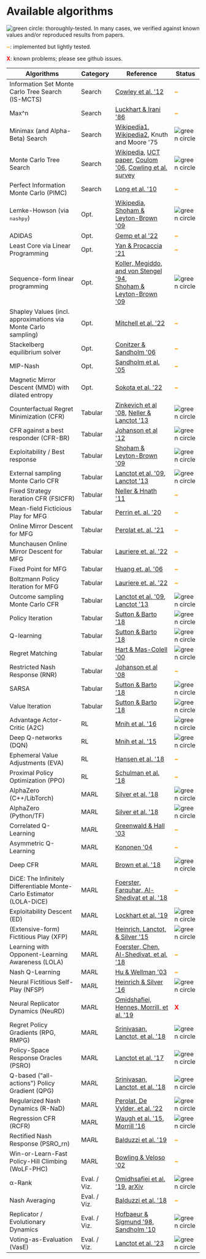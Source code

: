 # Available algorithms

![](_static/green_circ10.png "green circle"): thoroughly-tested. In many cases,
we verified against known values and/or reproduced results from papers.

<font color="orange"><b>~</b></font>: implemented but lightly tested.

<font color="red"><b>X</b></font>: known problems; please see github issues.

Algorithms                                                            | Category     | Reference                                                                                                                                                                                                                                                                                                       | Status
--------------------------------------------------------------------- | ------------ | --------------------------------------------------------------------------------------------------------------------------------------------------------------------------------------------------------------------------------------------------------------------------------------------------------------- | ------
Information Set Monte Carlo Tree Search (IS-MCTS)                     | Search       | [Cowley et al. '12](https://ieeexplore.ieee.org/abstract/document/6203567)                                                                                                                                                                                                                                      | <font color="orange"><b>~</b></font>
Max^n                                                                 | Search       | [Luckhart &amp; Irani '86](https://www.semanticscholar.org/paper/An-Algorithmic-Solution-of-N-Person-Games-Luckhart-Irani/6ab06950332412d25b0915d7796d60040228decd)                                                                                                                                             | <font color="orange"><b>~</b></font>
Minimax (and Alpha-Beta) Search                                       | Search       | [Wikipedia1](https://en.wikipedia.org/wiki/Minimax#Minimax_algorithm_with_alternate_moves), [Wikipedia2](https://en.wikipedia.org/wiki/Alpha%E2%80%93beta_pruning), Knuth and Moore '75                                                                                                                         | ![](_static/green_circ10.png "green circle")
Monte Carlo Tree Search                                               | Search       | [Wikipedia](https://en.wikipedia.org/wiki/Monte_Carlo_tree_search), [UCT paper](http://ggp.stanford.edu/readings/uct.pdf), [Coulom '06](https://hal.inria.fr/inria-00116992/document), [Cowling et al. survey](http://www.incompleteideas.net/609%20dropbox/other%20readings%20and%20resources/MCTS-survey.pdf) | ![](_static/green_circ10.png "green circle")
Perfect Information Monte Carlo (PIMC)                                | Search       | [Long et al. '10](https://ojs.aaai.org/index.php/AAAI/article/view/7562)                                                                                                                                                                                                                                        | <font color="orange"><b>~</b></font>
Lemke-Howson (via <tt>nashpy</tt>)                                    | Opt.         | [Wikipedia](https://en.wikipedia.org/wiki/Lemke%E2%80%93Howson_algorithm), [Shoham &amp; Leyton-Brown '09](http://masfoundations.org/)                                                                                                                                                                          | ![](_static/green_circ10.png "green circle")
ADIDAS                                                                | Opt.         | [Gemp et al '22](https://arxiv.org/abs/2106.01285)                                                                                                                                                                                                                                                              | <font color="orange"><b>~</b></font>
Least Core via Linear Programming                                     | Opt.         | [Yan &amp; Procaccia '21](https://ojs.aaai.org/index.php/AAAI/article/view/16721)                                                                                                                                                                                                                                                              | <font color="orange"><b>~</b></font>
Sequence-form linear programming                                      | Opt.         | [Koller, Megiddo, and von Stengel '94](http://theory.stanford.edu/~megiddo/pdf/stoc94.pdf), <br> [Shoham &amp; Leyton-Brown '09](http://masfoundations.org/)                                                                                                                                                    | ![](_static/green_circ10.png "green circle")
Shapley Values (incl. approximations via Monte Carlo sampling)        | Opt.         | [Mitchell et al. '22](https://www.jmlr.org/papers/v23/21-0439.html)                                                                                                                                                                                                                                                                   | <font color="orange"><b>~</b></font>
Stackelberg equilibrium solver                                        | Opt.         | [Conitzer &amp; Sandholm '06](https://users.cs.duke.edu/~conitzer/commitEC06.pdf)                                                                                                                                                                                                                               | <font color="orange"><b>~</b></font>
MIP-Nash                                                              | Opt.         | [Sandholm et al. '05](https://dl.acm.org/doi/10.5555/1619410.1619413)                                                                                                                                                                                                                                           | <font color="orange"><b>~</b></font>
Magnetic Mirror Descent (MMD) with dilated entropy                    | Opt.         | [Sokota et al. '22](https://arxiv.org/abs/2206.05825)                                                                                                                                                                                                                                                           | <font color="orange"><b>~</b></font>
Counterfactual Regret Minimization (CFR)                              | Tabular      | [Zinkevich et al '08](https://poker.cs.ualberta.ca/publications/NIPS07-cfr.pdf), [Neller &amp; Lanctot '13](http://modelai.gettysburg.edu/2013/cfr/cfr.pdf)                                                                                                                                                     | ![](_static/green_circ10.png "green circle")
CFR against a best responder (CFR-BR)                                 | Tabular      | [Johanson et al '12](https://poker.cs.ualberta.ca/publications/AAAI12-cfrbr.pdf)                                                                                                                                                                                                                                | ![](_static/green_circ10.png "green circle")
Exploitability / Best response                                        | Tabular      | [Shoham &amp; Leyton-Brown '09](http://masfoundations.org/)                                                                                                                                                                                                                                                     | ![](_static/green_circ10.png "green circle")
External sampling Monte Carlo CFR                                     | Tabular      | [Lanctot et al. '09](http://mlanctot.info/files/papers/nips09mccfr.pdf), [Lanctot '13](http://mlanctot.info/files/papers/PhD_Thesis_MarcLanctot.pdf)                                                                                                                                                            | ![](_static/green_circ10.png "green circle")
Fixed Strategy Iteration CFR (FSICFR)                                 | Tabular      | [Neller &amp; Hnath '11](https://cupola.gettysburg.edu/csfac/2/)                                                                                                                                                                                                                                                | <font color="orange"><b>~</b></font>
Mean-field Ficticious Play for MFG                                    | Tabular      | [Perrin et. al. '20](https://arxiv.org/abs/2007.03458)                                                                                                                                                                                                                                                          | <font color="orange"><b>~</b></font>
Online Mirror Descent for MFG                                         | Tabular      | [Perolat et. al. '21](https://arxiv.org/abs/2103.00623)                                                                                                                                                                                                                                                         | <font color="orange"><b>~</b></font>
Munchausen Online Mirror Descent for MFG                              | Tabular      | [Lauriere et. al. '22](https://arxiv.org/pdf/2203.11973)                                                                                                                                                                                                                                                        | <font color="orange"><b>~</b></font>
Fixed Point for MFG                                                   | Tabular      | [Huang et. al. '06](https://zbmath.org/?q=an:1136.91349)                                                                                                                                                                                                                                                        | <font color="orange"><b>~</b></font>
Boltzmann Policy Iteration for MFG                                    | Tabular      | [Lauriere et. al. '22](https://arxiv.org/pdf/2203.11973)                                                                                                                                                                                                                                                        | <font color="orange"><b>~</b></font>
Outcome sampling Monte Carlo CFR                                      | Tabular      | [Lanctot et al. '09](http://mlanctot.info/files/papers/nips09mccfr.pdf), [Lanctot '13](http://mlanctot.info/files/papers/PhD_Thesis_MarcLanctot.pdf)                                                                                                                                                            | ![](_static/green_circ10.png "green circle")
Policy Iteration                                                      | Tabular      | [Sutton &amp; Barto '18](http://incompleteideas.net/book/the-book-2nd.html)                                                                                                                                                                                                                                     | ![](_static/green_circ10.png "green circle")
Q-learning                                                            | Tabular      | [Sutton &amp; Barto '18](http://incompleteideas.net/book/the-book-2nd.html)                                                                                                                                                                                                                                     | ![](_static/green_circ10.png "green circle")
Regret Matching                                                       | Tabular      | [Hart &amp; Mas-Colell '00](https://onlinelibrary.wiley.com/doi/abs/10.1111/1468-0262.00153)                                                                                                                                                                                                                    | ![](_static/green_circ10.png "green circle")
Restricted Nash Response (RNR)                                        | Tabular      | [Johanson et al '08](http://johanson.ca/publications/poker/2007-nips-rnash/2007-nips-rnash.html)                                                                                                                                                                                                                | <font color="orange"><b>~</b></font>
SARSA                                                                 | Tabular      | [Sutton &amp; Barto '18](http://incompleteideas.net/book/the-book-2nd.html)                                                                                                                                                                                                                                     | ![](_static/green_circ10.png "green circle")
Value Iteration                                                       | Tabular      | [Sutton &amp; Barto '18](http://incompleteideas.net/book/the-book-2nd.html)                                                                                                                                                                                                                                     | ![](_static/green_circ10.png "green circle")
Advantage Actor-Critic (A2C)                                          | RL           | [Mnih et al. '16](https://arxiv.org/abs/1602.01783)                                                                                                                                                                                                                                                             | ![](_static/green_circ10.png "green circle")
Deep Q-networks (DQN)                                                 | RL           | [Mnih et al. '15](https://www.nature.com/articles/nature14236)                                                                                                                                                                                                                                                  | ![](_static/green_circ10.png "green circle")
Ephemeral Value Adjustments (EVA)                                     | RL           | [Hansen et al. '18](https://arxiv.org/abs/1810.08163)                                                                                                                                                                                                                                                           | <font color="orange"><b>~</b></font>
Proximal Policy Optimization (PPO)                                    | RL           | [Schulman et al. '18](https://arxiv.org/abs/1707.06347)                                                                                                                                                                                                                                                         | <font color="orange"><b>~</b></font>
AlphaZero (C++/LibTorch)                                              | MARL         | [Silver et al. '18](https://science.sciencemag.org/content/362/6419/1140)                                                                                                                                                                                                                                       | ![](_static/green_circ10.png "green circle")
AlphaZero (Python/TF)                                                 | MARL         | [Silver et al. '18](https://science.sciencemag.org/content/362/6419/1140)                                                                                                                                                                                                                                       | ![](_static/green_circ10.png "green circle")
Correlated Q-Learning                                                 | MARL         | [Greenwald &amp; Hall '03](https://www.aaai.org/Papers/ICML/2003/ICML03-034.pdf)                                                                                                                                                                                                                                | <font color="orange"><b>~</b></font>
Asymmetric Q-Learning                                                 | MARL         | [Kononen '04](https://citeseerx.ist.psu.edu/viewdoc/download?doi=10.1.1.101.9458&rep=rep1&type=pdf)                                                                                                                                                                                                             | <font color="orange"><b>~</b></font>
Deep CFR                                                              | MARL         | [Brown et al. '18](https://arxiv.org/abs/1811.00164)                                                                                                                                                                                                                                                            | ![](_static/green_circ10.png "green circle")
DiCE: The Infinitely Differentiable Monte-Carlo Estimator (LOLA-DiCE) | MARL         | [Foerster, Farquhar, Al-Shedivat et al. '18](http://proceedings.mlr.press/v80/foerster18a/foerster18a.pdf)                                                                                                                                                                                                      | <font color="orange"><b>~</b></font>
Exploitability Descent (ED)                                           | MARL         | [Lockhart et al. '19](https://arxiv.org/abs/1903.05614)                                                                                                                                                                                                                                                         | ![](_static/green_circ10.png "green circle")
(Extensive-form) Fictitious Play (XFP)                                | MARL         | [Heinrich, Lanctot, &amp; Silver '15](http://proceedings.mlr.press/v37/heinrich15.pdf)                                                                                                                                                                                                                          | ![](_static/green_circ10.png "green circle")
Learning with Opponent-Learning Awareness (LOLA)                      | MARL         | [Foerster, Chen, Al-Shedivat, et al. '18](https://arxiv.org/pdf/1709.04326.pdf)                                                                                                                                                                                                                                 | <font color="orange"><b>~</b></font>
Nash Q-Learning                                                       | MARL         | [Hu &amp; Wellman '03](https://www.jmlr.org/papers/volume4/hu03a/hu03a.pdf)                                                                                                                                                                                                                                     | <font color="orange"><b>~</b></font>
Neural Fictitious Self-Play (NFSP)                                    | MARL         | [Heinrich &amp; Silver '16](https://arxiv.org/abs/1603.01121)                                                                                                                                                                                                                                                   | ![](_static/green_circ10.png "green circle")
Neural Replicator Dynamics (NeuRD)                                    | MARL         | [Omidshafiei, Hennes, Morrill, et al. '19](https://arxiv.org/abs/1906.00190)                                                                                                                                                                                                                                    | <font color="red"><b>X</b></font>
Regret Policy Gradients (RPG, RMPG)                                   | MARL         | [Srinivasan, Lanctot, et al. '18](https://arxiv.org/abs/1810.09026)                                                                                                                                                                                                                                             | ![](_static/green_circ10.png "green circle")
Policy-Space Response Oracles (PSRO)                                  | MARL         | [Lanctot et al. '17](https://arxiv.org/abs/1711.00832)                                                                                                                                                                                                                                                          | ![](_static/green_circ10.png "green circle")
Q-based ("all-actions") Policy Gradient (QPG)                         | MARL         | [Srinivasan, Lanctot, et al. '18](https://arxiv.org/abs/1810.09026)                                                                                                                                                                                                                                             | ![](_static/green_circ10.png "green circle")
Regularized Nash Dynamics (R-NaD)                                     | MARL         | [Perolat, De Vylder, et al. '22](https://arxiv.org/abs/2206.15378)                                                                                                                                                                                                                                              | ![](_static/green_circ10.png "green circle")
Regression CFR (RCFR)                                                 | MARL         | [Waugh et al. '15](https://arxiv.org/abs/1411.7974), [Morrill '16](https://poker.cs.ualberta.ca/publications/Morrill_Dustin_R_201603_MSc.pdf)                                                                                                                                                                   | ![](_static/green_circ10.png "green circle")
Rectified Nash Response (PSRO_rn)                                     | MARL         | [Balduzzi et al. '19](https://arxiv.org/abs/1901.08106)                                                                                                                                                                                                                                                         | <font color="orange"><b>~</b></font>
Win-or-Learn-Fast Policy-Hill Climbing (WoLF-PHC)                     | MARL         | [Bowling &amp; Veloso '02](https://www.sciencedirect.com/science/article/pii/S0004370202001212)                                                                                                                                                                                                                 | <font color="orange"><b>~</b></font>
&alpha;-Rank                                                          | Eval. / Viz. | [Omidhsafiei et al. '19](https://www.nature.com/articles/s41598-019-45619-9), [arXiv](https://arxiv.org/abs/1903.01373)                                                                                                                                                                                         | ![](_static/green_circ10.png "green circle")
Nash Averaging                                                        | Eval. / Viz. | [Balduzzi et al. '18](https://arxiv.org/abs/1806.02643)                                                                                                                                                                                                                                                         | <font color="orange"><b>~</b></font>
Replicator / Evolutionary Dynamics                                    | Eval. / Viz. | [Hofbaeur &amp; Sigmund '98](https://www.cambridge.org/core/books/evolutionary-games-and-population-dynamics/A8D94EBE6A16837E7CB3CED24E1948F8), [Sandholm '10](https://mitpress.mit.edu/books/population-games-and-evolutionary-dynamics)                                                                       | ![](_static/green_circ10.png "green circle")
Voting-as-Evaluation (VasE)                                           | Eval. / Viz. | [Lanctot et al. '23](https://arxiv.org/abs/2312.03121)                                                                                                                                                                                                                                                          | ![](_static/green_circ10.png "green circle")
